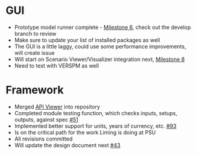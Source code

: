 # GUI
  - Prototype model runner complete - [Milestone 6](https://github.com/gregorbj/VisionEval/milestone/6), check out the develop branch to review
  - Make sure to update your list of installed packages as well
  - The GUI is a little laggy, could use some performance improvements, will create issue
  - Will start on Scenario Viewer/Visualizer integration next, [Milestone 8](https://github.com/gregorbj/VisionEval/milestone/8)
  - Need to test with VERSPM as well

# Framework
  - Merged [API Viewer](https://gregorbj.github.io/VisionEval/api/visioneval_functions.html) into repository
  - Completed module testing function, which checks inputs, setups, outputs, against spec [#51](https://github.com/gregorbj/VisionEval/issues/51)
  - Implemented better support for units, years of currency, etc. [#93](https://github.com/gregorbj/VisionEval/issues/93)
  - Is on the critical path for the work Liming is doing at PSU
  - All revisions committed
  - Will update the design document next [#43](https://github.com/gregorbj/VisionEval/issues/43)